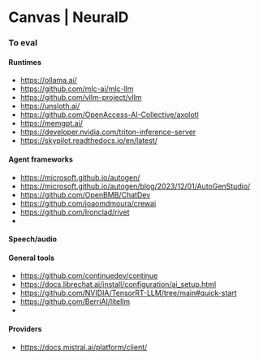 # Canvas | NeuralD

### To eval

#### Runtimes

- https://ollama.ai/
- https://github.com/mlc-ai/mlc-llm
- https://github.com/vllm-project/vllm
- https://unsloth.ai/
- https://github.com/OpenAccess-AI-Collective/axolotl
- https://memgpt.ai/
- https://developer.nvidia.com/triton-inference-server
- https://skypilot.readthedocs.io/en/latest/

#### Agent frameworks

- https://microsoft.github.io/autogen/
- https://microsoft.github.io/autogen/blog/2023/12/01/AutoGenStudio/
- https://github.com/OpenBMB/ChatDev
- https://github.com/joaomdmoura/crewai
- https://github.com/Ironclad/rivet
- 


#### Speech/audio


#### General tools

- https://github.com/continuedev/continue
- https://docs.librechat.ai/install/configuration/ai_setup.html
- https://github.com/NVIDIA/TensorRT-LLM/tree/main#quick-start
- https://github.com/BerriAI/litellm
- 

#### Providers

- https://docs.mistral.ai/platform/client/
